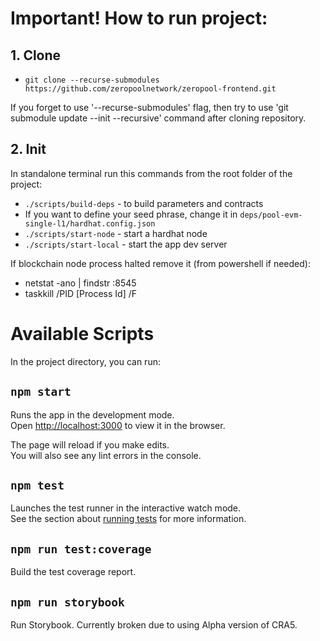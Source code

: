 # Important! How to run project:

## 1. Clone
- `git clone --recurse-submodules https://github.com/zeropoolnetwork/zeropool-frontend.git`

If you forget to use '--recurse-submodules' flag, then try to use 'git submodule update --init --recursive' command after cloning repository.

## 2. Init
In standalone terminal run this commands from the root folder of the project:
- `./scripts/build-deps` - to build parameters and contracts
- If you want to define your seed phrase, change it in `deps/pool-evm-single-l1/hardhat.config.json`
- `./scripts/start-node` - start a hardhat node
- `./scripts/start-local` - start the app dev server

If blockchain node process halted remove it (from powershell if needed):

- netstat -ano | findstr :8545
- taskkill /PID [Process Id] /F 


# Available Scripts

In the project directory, you can run:

## `npm start`

Runs the app in the development mode.<br />
Open [http://localhost:3000](http://localhost:3000) to view it in the browser.

The page will reload if you make edits.<br />
You will also see any lint errors in the console.

## `npm test`

Launches the test runner in the interactive watch mode.<br />
See the section about [running tests](https://facebook.github.io/create-react-app/docs/running-tests) for more information.<br />

## `npm run test:coverage`

Build the test coverage report.

## `npm run storybook`

Run Storybook. Currently broken due to using Alpha version of CRA5.
